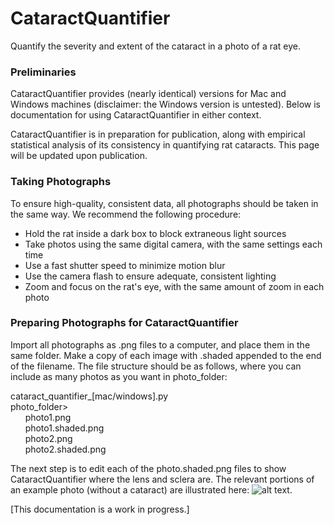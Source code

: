# CataractQuantifier
Quantify the severity and extent of the cataract in a photo of a rat eye.

### Preliminaries
CataractQuantifier provides (nearly identical) versions for Mac and Windows machines (disclaimer: the Windows version is untested). Below is documentation for using CataractQuantifier in either context.

CataractQuantifier is in preparation for publication, along with empirical statistical analysis of its consistency in quantifying rat cataracts. This page will be updated upon publication.

### Taking Photographs
To ensure high-quality, consistent data, all photographs should be taken in the same way. We recommend the following procedure:
- Hold the rat inside a dark box to block extraneous light sources
- Take photos using the same digital camera, with the same settings each time
- Use a fast shutter speed to minimize motion blur
- Use the camera flash to ensure adequate, consistent lighting
- Zoom and focus on the rat's eye, with the same amount of zoom in each photo

### Preparing Photographs for CataractQuantifier
Import all photographs as .png files to a computer, and place them in the same folder. Make a copy of each image with .shaded appended to the end of the filename. The file structure should be as follows, where you can include as many photos as you want in photo_folder:

cataract_quantifier_[mac/windows].py  
photo_folder>  
&nbsp;&nbsp;&nbsp;&nbsp;&nbsp;&nbsp;photo1.png  
&nbsp;&nbsp;&nbsp;&nbsp;&nbsp;&nbsp;photo1.shaded.png  
&nbsp;&nbsp;&nbsp;&nbsp;&nbsp;&nbsp;photo2.png  
&nbsp;&nbsp;&nbsp;&nbsp;&nbsp;&nbsp;photo2.shaded.png  

The next step is to edit each of the photo.shaded.png files to show CataractQuantifier where the lens and sclera are. The relevant portions of an example photo (without a cataract) are illustrated here: ![alt text](https://raw.githubusercontent.com/sarafridov/CataractQuantifier/images/unshaded_labeled.png).

[This documentation is a work in progress.]